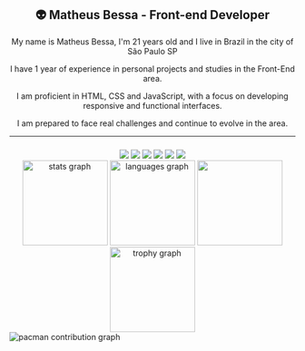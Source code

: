 <h2 align="center">👽 Matheus Bessa - Front-end Developer </h2>

<div align="center">
  <p>My name is Matheus Bessa, I'm 21 years old and I live in Brazil in the city of São Paulo SP</p>
  
  <p>I have 1 year of experience in personal projects and studies in the Front-End area.</p>
  
  <p>I am proficient in HTML, CSS and JavaScript, with a focus on developing responsive and functional interfaces.</p>
  
  <p>I am prepared to face real challenges and continue to evolve in the area.</p>  
</div>

-----


###

<div align="center">
  <img src="https://img.shields.io/badge/HTML5-E34F26?style=for-the-badge&logo=html5&logoColor=white" />
  <img src="https://img.shields.io/badge/CSS3-2596be?style=for-the-badge&logo=css3&logoColor=white" />
  <img src="https://img.shields.io/badge/git-F03C2E.svg?style=for-the-badge&logo=git&logoColor=white" />
  <img src="https://img.shields.io/badge/SASS-CC6699?style=for-the-badge&logo=sass&logoColor=white" />
  <img src="https://img.shields.io/badge/JavaScript-F7DF1E?style=for-the-badge&logo=javascript&logoColor=black" />
  <img src="https://img.shields.io/badge/node.js-6DA55F?style=for-the-badge&logo=node.js&logoColor=white" />
</div>

<div align="center">
  <img src="https://github-readme-stats.vercel.app/api?username=notoriouswin&hide_title=false&hide_rank=false&show_icons=false&include_all_commits=true&count_private=true&disable_animations=false&theme=gotham&locale=en&hide_border=true" height="150" alt="stats graph"  />
  <img src="https://github-readme-stats.vercel.app/api/top-langs?username=notoriouswin&locale=en&hide_title=false&layout=compact&card_width=320&langs_count=5&theme=gotham&hide_border=true" height="150" alt="languages graph"  />
  <img src="https://streak-stats.demolab.com?user=notoriouswin&theme=gotham&hide_border=true" height="150 alt="notoriouswin GitHub Stats"/>
  <img src="https://github-profile-trophy.vercel.app?username=notoriouswin&theme=onestar&column=3&row=1&margin-w=2&margin-h=0&no-bg=false&no-frame=true" height="150" alt="trophy graph"  />
</div>

<picture>
  <source media="(prefers-color-scheme: dark)" srcset="https://raw.githubusercontent.com/notoriouswin/notoriouswin/output/pacman-contribution-graph-dark.svg">
  <source media="(prefers-color-scheme: light)" srcset="https://raw.githubusercontent.com/notoriouswin/notoriouswin/output/pacman-contribution-graph.svg">
  <img alt="pacman contribution graph" src="https://raw.githubusercontent.com/notoriouswin/notoriouswin/output/pacman-contribution-graph.svg">
</picture>

###



